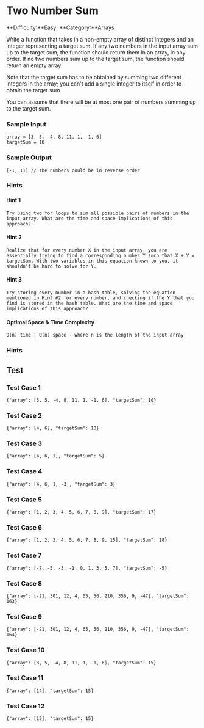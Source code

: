 # Two Number Sum

**Difficulty:**Easy; **Category:**Arrays

Write a function that takes in a non-empty array of distinct integers and an
integer representing a target sum. If any two numbers in the input array sum
up to the target sum, the function should return them in an array, in any
order. If no two numbers sum up to the target sum, the function should return
an empty array.

Note that the target sum has to be obtained by summing two different integers
in the array; you can't add a single integer to itself in order to obtain the
target sum.

You can assume that there will be at most one pair of numbers summing up to
the target sum.

### Sample Input

```
array = [3, 5, -4, 8, 11, 1, -1, 6]
targetSum = 10
```

### Sample Output

```
[-1, 11] // the numbers could be in reverse order
```

### Hints


#### Hint 1

```
Try using two for loops to sum all possible pairs of numbers in the input array. What are the time and space implications of this approach?
```

#### Hint 2

```
Realize that for every number X in the input array, you are essentially trying to find a corresponding number Y such that X + Y = targetSum. With two variables in this equation known to you, it shouldn't be hard to solve for Y.
```

#### Hint 3

```
Try storing every number in a hash table, solving the equation mentioned in Hint #2 for every number, and checking if the Y that you find is stored in the hash table. What are the time and space implications of this approach?
```

#### Optimal Space & Time Complexity

```
O(n) time | O(n) space - where n is the length of the input array
```

### Hints


## Test


### Test Case 1

```
{"array": [3, 5, -4, 8, 11, 1, -1, 6], "targetSum": 10}
```

### Test Case 2

```
{"array": [4, 6], "targetSum": 10}
```

### Test Case 3

```
{"array": [4, 6, 1], "targetSum": 5}
```

### Test Case 4

```
{"array": [4, 6, 1, -3], "targetSum": 3}
```

### Test Case 5

```
{"array": [1, 2, 3, 4, 5, 6, 7, 8, 9], "targetSum": 17}
```

### Test Case 6

```
{"array": [1, 2, 3, 4, 5, 6, 7, 8, 9, 15], "targetSum": 18}
```

### Test Case 7

```
{"array": [-7, -5, -3, -1, 0, 1, 3, 5, 7], "targetSum": -5}
```

### Test Case 8

```
{"array": [-21, 301, 12, 4, 65, 56, 210, 356, 9, -47], "targetSum": 163}
```

### Test Case 9

```
{"array": [-21, 301, 12, 4, 65, 56, 210, 356, 9, -47], "targetSum": 164}
```

### Test Case 10

```
{"array": [3, 5, -4, 8, 11, 1, -1, 6], "targetSum": 15}
```

### Test Case 11

```
{"array": [14], "targetSum": 15}
```

### Test Case 12

```
{"array": [15], "targetSum": 15}
```
